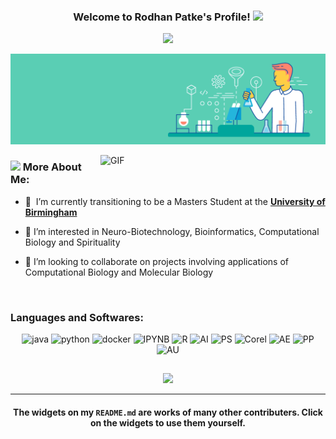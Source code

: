 <h3 align="center">
  Welcome to Rodhan Patke's Profile!
  <img src="https://media.giphy.com/media/hvRJCLFzcasrR4ia7z/giphy.gif" width="28">
</h3>
<p align="center">
  <a href="https://github.com/DenverCoder1/readme-typing-svg"><img src="https://readme-typing-svg.herokuapp.com?font=monopace&color=D468F7&center=true&vCenter=true&lines=Aspiring+Molecular+Biotechnologist;Autodidactic+Computational+Biologist;Heutagogical+Data+Scientist"></a>
</p>
<p align="center">
  <img src="https://github.com/Rodhanp/Rodhanp/blob/main/Clinical-Trials_.gif?raw=true">
</p>

<img align="right" alt="GIF" src="https://cdn.pixabay.com/photo/2018/05/08/08/44/artificial-intelligence-3382507_960_720.jpg" width="360px"/>

### <img src="https://image.flaticon.com/icons/png/512/4496/4496201.png" width="25px"> More About Me:


- 🔭 &nbsp;I’m currently transitioning to be a Masters Student at the **[University of Birmingham](https://www.birmingham.ac.uk/index.aspx)**  

- 👀&nbsp;I’m interested in Neuro-Biotechnology, Bioinformatics, Computational Biology and Spirituality 

- 🤝&nbsp;I’m looking to collaborate on projects involving applications of Computational Biology and Molecular Biology

<br>

### Languages and Softwares:
<p align="center">
      <img src="https://www.vectorlogo.zone/logos/java/java-icon.svg" alt="java" width="65" height="65"/> 
      <img src="https://www.vectorlogo.zone/logos/python/python-icon.svg" alt="python" width="55" height="55"/>
      <img src="https://www.vectorlogo.zone/logos/docker/docker-icon.svg" alt="docker" width="85" height="70"/> 
      <img src="https://www.vectorlogo.zone/logos/jupyter/jupyter-icon.svg" alt="IPYNB" width="55" height="55"/> 
      <img src="https://www.vectorlogo.zone/logos/r-project/r-project-icon.svg" alt="R" width="50" height="55"/> 
      <img src="https://www.vectorlogo.zone/logos/adobe_illustrator/adobe_illustrator-icon.svg" alt="AI" width="50" height="50"/> 
      <img src="https://seeklogo.com/images/A/adobe-photoshop-logo-7B88D7B5AA-seeklogo.com.png" alt="PS" width="50" height="50"/> 
      <img src="https://seeklogo.com/images/C/coreldraw-logo-7E8A597863-seeklogo.com.png" alt="Corel" width="50" height="50"/> 
      <img src="https://seeklogo.com/images/A/adobe-after-effects-logo-960B473FE4-seeklogo.com.png" alt="AE" width="50" height="50"/> 
      <img src="https://seeklogo.com/images/A/adobe-premiere-cc-logo-2B72AFF7E6-seeklogo.com.png" alt="PP" width="50" height="50"/>  
      <img src="https://seeklogo.com/images/A/adobe-audition-logo-AC61AB0192-seeklogo.com.png" alt="AU" width="50" height="50"/>  
</p>

##
   <p align="center">
    <a href="https://www.linkedin.com/in/rodhan-patke-62335819b/">
      <img src="https://img.shields.io/badge/linkedin-0A66C2?&style=for-the-badge&logo=linkedin&logoColor=white">
    </a>
  </p>
</h1>

<hr>

<h4 align="center"> The widgets on my <code>README.md</code> are works of many other contributers. Click on the widgets to use them yourself. </h4>
